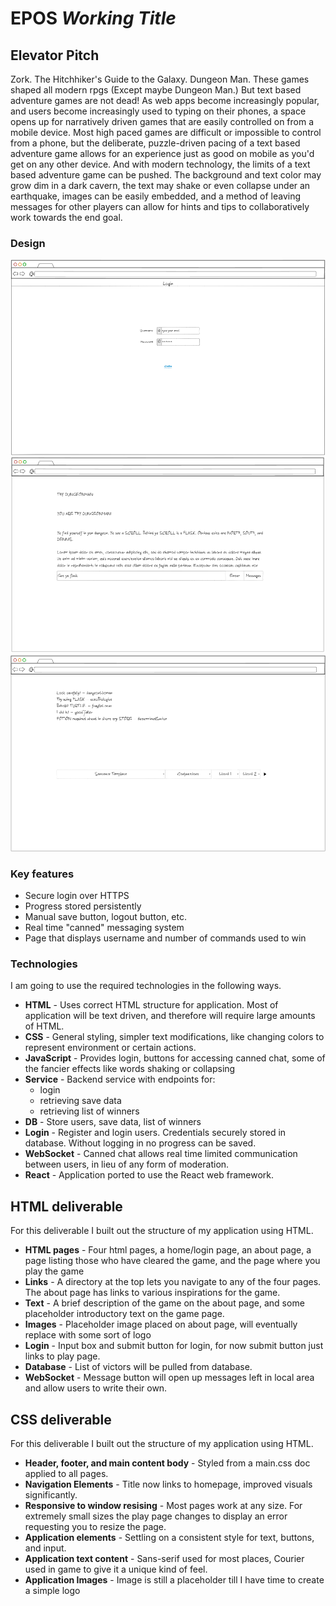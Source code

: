 # EPOS *Working Title*
## Elevator Pitch
Zork. The Hitchhiker's Guide to the Galaxy. Dungeon Man. These games shaped all modern rpgs (Except maybe Dungeon Man.) But text based adventure games are not dead! As web apps become increasingly popular, and users become increasingly used to typing on their phones, a space opens up for narratively driven games that are easily controlled on from a mobile device. Most high paced games are difficult or impossible to control from a phone, but the deliberate, puzzle-driven pacing of a text based adventure game allows for an experience just as good on mobile as you'd get on any other device. And with modern technology, the limits of a text based adventure game can be pushed. The background and text color may grow dim in a dark cavern, the text may shake or even collapse under an earthquake, images can be easily embedded, and a method of leaving messages for other players can allow for hints and tips to collaboratively work towards the end goal. 

### Design

![Login Screen](https://github.com/Keryon42/startup/blob/main/Images/Login%20mockup.PNG?raw=true)
![Game](https://github.com/Keryon42/startup/blob/main/Images/Game%20mockup.PNG?raw=true)
![Chat](https://github.com/Keryon42/startup/blob/main/Images/Chat%20mockup.PNG?raw=true)


### Key features

- Secure login over HTTPS
- Progress stored persistently
- Manual save button, logout button, etc. 
- Real time "canned" messaging system
- Page that displays username and number of commands used to win

### Technologies

I am going to use the required technologies in the following ways.

- **HTML** - Uses correct HTML structure for application. Most of application will be text driven, and therefore will require large amounts of HTML. 
- **CSS** - General styling, simpler text modifications, like changing colors to represent environment or certain actions.
- **JavaScript** - Provides login, buttons for accessing canned chat, some of the fancier effects like words shaking or collapsing
- **Service** - Backend service with endpoints for:
  - login
  - retrieving save data
  - retrieving list of winners
- **DB** - Store users, save data, list of winners
- **Login** - Register and login users. Credentials securely stored in database. Without logging in no progress can be saved.
- **WebSocket** - Canned chat allows real time limited communication between users, in lieu of any form of moderation. 
- **React** - Application ported to use the React web framework.

## HTML deliverable

For this deliverable I built out the structure of my application using HTML.

- **HTML pages** - Four html pages, a home/login page, an about page, a page listing those who have cleared the game, and the page where you play the game
- **Links** - A directory at the top lets you navigate to any of the four pages. The about page has links to various inspirations for the game. 
- **Text** - A brief description of the game on the about page, and some placeholder introductory text on the game page. 
- **Images** - Placeholder image placed on about page, will eventually replace with some sort of logo
- **Login** - Input box and submit button for login, for now submit button just links to play page. 
- **Database** - List of victors will be pulled from database.
- **WebSocket** - Message button will open up messages left in local area and allow users to write their own. 

## CSS deliverable

For this deliverable I built out the structure of my application using HTML.

- **Header, footer, and main content body** - Styled from a main.css doc applied to all pages.
- **Navigation Elements** - Title now links to homepage, improved visuals significantly.
- **Responsive to window resising** - Most pages work at any size. For extremely small sizes the play page changes to display an error requesting you to resize the page. 
- **Application elements** - Settling on a consistent style for text, buttons, and input. 
- **Application text content** - Sans-serif used for most places, Courier used in game to give it a unique kind of feel.
- **Application Images** - Image is still a placeholder till I have time to create a simple logo
